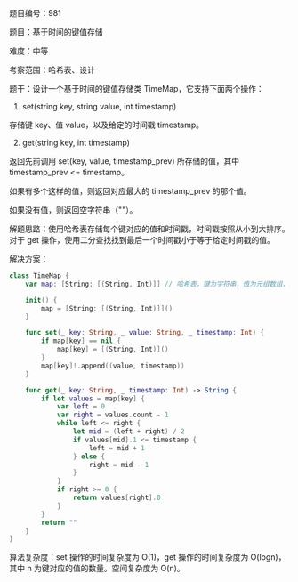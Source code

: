 题目编号：981

题目：基于时间的键值存储

难度：中等

考察范围：哈希表、设计

题干：设计一个基于时间的键值存储类 TimeMap，它支持下面两个操作：

1. set(string key, string value, int timestamp)

存储键 key、值 value，以及给定的时间戳 timestamp。

2. get(string key, int timestamp)

返回先前调用 set(key, value, timestamp_prev) 所存储的值，其中 timestamp_prev <= timestamp。

如果有多个这样的值，则返回对应最大的  timestamp_prev 的那个值。

如果没有值，则返回空字符串（""）。

解题思路：使用哈希表存储每个键对应的值和时间戳，时间戳按照从小到大排序。对于 get 操作，使用二分查找找到最后一个时间戳小于等于给定时间戳的值。

解决方案：

```swift
class TimeMap {
    var map: [String: [(String, Int)]] // 哈希表，键为字符串，值为元组数组，元组中存储值和时间戳

    init() {
        map = [String: [(String, Int)]]()
    }

    func set(_ key: String, _ value: String, _ timestamp: Int) {
        if map[key] == nil {
            map[key] = [(String, Int)]()
        }
        map[key]!.append((value, timestamp))
    }

    func get(_ key: String, _ timestamp: Int) -> String {
        if let values = map[key] {
            var left = 0
            var right = values.count - 1
            while left <= right {
                let mid = (left + right) / 2
                if values[mid].1 <= timestamp {
                    left = mid + 1
                } else {
                    right = mid - 1
                }
            }
            if right >= 0 {
                return values[right].0
            }
        }
        return ""
    }
}
```

算法复杂度：set 操作的时间复杂度为 O(1)，get 操作的时间复杂度为 O(logn)，其中 n 为键对应的值的数量。空间复杂度为 O(n)。